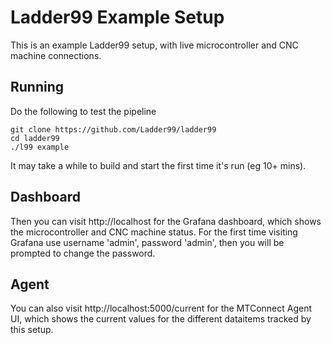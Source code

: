 # Ladder99 Example Setup

This is an example Ladder99 setup, with live microcontroller and CNC machine connections. 

## Running

Do the following to test the pipeline

    git clone https://github.com/Ladder99/ladder99
    cd ladder99
    ./l99 example

It may take a while to build and start the first time it's run (eg 10+ mins).

## Dashboard

Then you can visit http://localhost for the Grafana dashboard, which shows the microcontroller and CNC machine status. For the first time visiting Grafana use username 'admin', password 'admin', then you will be prompted to change the password. 

## Agent

You can also visit http://localhost:5000/current for the MTConnect Agent UI, which shows the current values for the different dataitems tracked by this setup. 
